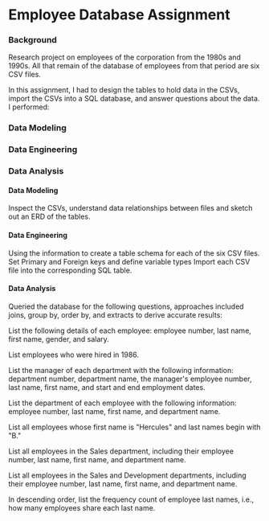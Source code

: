 # Employee Database Assignment
### Background
Research project on employees of the corporation from the 1980s and 1990s. All that remain of the database of employees from that period are six CSV files.

In this assignment, I had to design the tables to hold data in the CSVs, import the CSVs into a SQL database, and answer questions about the data. I performed:

### Data Modeling

### Data Engineering

### Data Analysis

#### Data Modeling
Inspect the CSVs, understand data relationships between files and sketch out an ERD of the tables.

#### Data Engineering
Using the information to create a table schema for each of the six CSV files.
Set Primary and Foreign keys and define variable types
Import each CSV file into the corresponding SQL table.

#### Data Analysis
Queried the database for the following questions, approaches included joins, group by, order by, and extracts to derive accurate results:

List the following details of each employee: employee number, last name, first name, gender, and salary.

List employees who were hired in 1986.

List the manager of each department with the following information: department number, department name, the manager's employee number, last name, first name, and start and end employment dates.

List the department of each employee with the following information: employee number, last name, first name, and department name.

List all employees whose first name is "Hercules" and last names begin with "B."

List all employees in the Sales department, including their employee number, last name, first name, and department name.

List all employees in the Sales and Development departments, including their employee number, last name, first name, and department name.

In descending order, list the frequency count of employee last names, i.e., how many employees share each last name.
 
